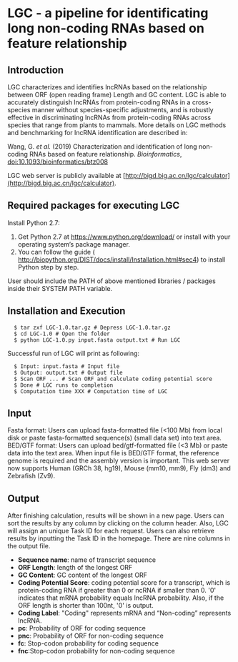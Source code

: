 # LGC - a pipeline for identificating long non-coding RNAs based on feature relationship

Introduction
----------

LGC characterizes and identifies lncRNAs based on the relationship between ORF (open reading frame) Length and GC content. LGC is able to accurately distinguish lncRNAs from protein-coding RNAs in a cross-species manner without species-specific adjustments, and is robustly effective in discriminating lncRNAs from protein-coding RNAs across species that range from plants to mammals. More details on LGC methods and benchmarking for lncRNA identification are described in:

Wang, G. *et al.* (2019) Characterization and identification of long non-coding RNAs based on feature relationship.
*Bioinformatics*, [doi:10.1093/bioinformatics/btz008](https://academic.oup.com/bioinformatics/advance-article/doi/10.1093/bioinformatics/btz008/5288512)

LGC web server is publicly available at [http://bigd.big.ac.cn/lgc/calculator](http://bigd.big.ac.cn/lgc/calculator).

Required packages for executing LGC
----------

Install Python 2.7:
1. Get Python 2.7 at https://www.python.org/download/ or install with your operating system’s package manager.
2. You can follow the guide ( http://biopython.org/DIST/docs/install/Installation.html#sec4) to install Python step by step.

User should include the PATH of above mentioned libraries / packages inside their SYSTEM PATH variable. 

Installation and Execution
----------
```
  $ tar zxf LGC-1.0.tar.gz # Depress LGC-1.0.tar.gz
  $ cd LGC-1.0 # Open the folder
  $ python LGC-1.0.py input.fasta output.txt # Run LGC
```
Successful run of LGC will print as following:
```
  $ Input: input.fasta # Input file
  $ Output: output.txt # Output file
  $ Scan ORF ... # Scan ORF and calculate coding potential score
  $ Done # LGC runs to completion
  $ Computation time XXX # Computation time of LGC
```

Input
----------

Fasta format:
Users can upload fasta-formatted file (<100 Mb) from local disk or paste fasta-formatted sequence(s) (small data set) into text area.
BED/GTF format:
Users can upload bed/gtf-formatted file (<3 Mb) or paste data into the text area.
When input file is BED/GTF format, the reference genome is required and the assembly version is important.
This web server now supports Human (GRCh 38, hg19), Mouse (mm10, mm9), Fly (dm3) and Zebrafish (Zv9).

Output
----------
After finishing calculation, results will be shown in a new page. Users can sort the results by any column by clicking on the column header. Also, LGC will assign an unique Task ID for each request. Users can also retrieve results by inputting the Task ID in the homepage. There are nine columns in the output file.

* **Sequence name**: name of transcript sequence
* **ORF Length**: length of the longest ORF
* **GC Content**: GC content of the longest ORF
* **Coding Potential Score**: coding potential score for a transcript, which is protein-coding RNA if greater than 0 or ncRNA if smaller than 0. '0' indicates that mRNA probability equals lncRNA probability. Also, if the ORF length is shorter than 100nt, '0' is output.
* **Coding Label**: "Coding" represents mRNA and “Non-coding” represents lncRNA.
* **pc**: Probability of ORF for coding sequence
* **pnc**: Probability of ORF for non-coding sequence
* **fc**: Stop-codon probability for coding sequence
* **fnc**:Stop-codon probability for non-coding sequence





